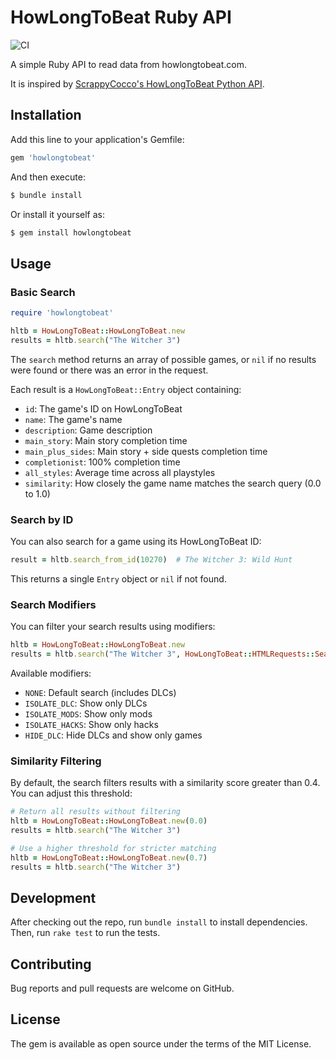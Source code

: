 # HowLongToBeat Ruby API

![CI](https://github.com/dpashutskii/howlongtobeat/actions/workflows/ci.yml/badge.svg)

A simple Ruby API to read data from howlongtobeat.com.

It is inspired by [ScrappyCocco's HowLongToBeat Python API](https://github.com/ScrappyCocco/HowLongToBeat-PythonAPI).

## Installation

Add this line to your application's Gemfile:

```ruby
gem 'howlongtobeat'
```

And then execute:
```bash
$ bundle install
```

Or install it yourself as:
```bash
$ gem install howlongtobeat
```

## Usage

### Basic Search

```ruby
require 'howlongtobeat'

hltb = HowLongToBeat::HowLongToBeat.new
results = hltb.search("The Witcher 3")
```

The `search` method returns an array of possible games, or `nil` if no results were found or there was an error in the request.

Each result is a `HowLongToBeat::Entry` object containing:
- `id`: The game's ID on HowLongToBeat
- `name`: The game's name
- `description`: Game description
- `main_story`: Main story completion time
- `main_plus_sides`: Main story + side quests completion time
- `completionist`: 100% completion time
- `all_styles`: Average time across all playstyles
- `similarity`: How closely the game name matches the search query (0.0 to 1.0)

### Search by ID

You can also search for a game using its HowLongToBeat ID:

```ruby
result = hltb.search_from_id(10270)  # The Witcher 3: Wild Hunt
```

This returns a single `Entry` object or `nil` if not found.

### Search Modifiers

You can filter your search results using modifiers:

```ruby
hltb = HowLongToBeat::HowLongToBeat.new
results = hltb.search("The Witcher 3", HowLongToBeat::HTMLRequests::SearchModifiers::HIDE_DLC)
```

Available modifiers:
- `NONE`: Default search (includes DLCs)
- `ISOLATE_DLC`: Show only DLCs
- `ISOLATE_MODS`: Show only mods
- `ISOLATE_HACKS`: Show only hacks
- `HIDE_DLC`: Hide DLCs and show only games

### Similarity Filtering

By default, the search filters results with a similarity score greater than 0.4. You can adjust this threshold:

```ruby
# Return all results without filtering
hltb = HowLongToBeat::HowLongToBeat.new(0.0)
results = hltb.search("The Witcher 3")

# Use a higher threshold for stricter matching
hltb = HowLongToBeat::HowLongToBeat.new(0.7)
results = hltb.search("The Witcher 3")
```

## Development

After checking out the repo, run `bundle install` to install dependencies. Then, run `rake test` to run the tests.

## Contributing

Bug reports and pull requests are welcome on GitHub.

## License

The gem is available as open source under the terms of the MIT License.
